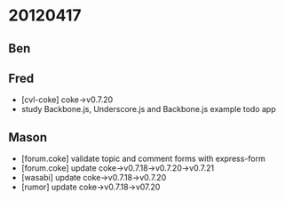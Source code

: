 # 20120417

## Ben



## Fred
- [cvl-coke] coke->v0.7.20
- study Backbone.js, Underscore.js and Backbone.js example todo app



## Mason
- [forum.coke] validate topic and comment forms with express-form
- [forum.coke] update coke->v0.7.18->v0.7.20->v0.7.21
- [wasabi] update coke->v0.7.18->v0.7.20
- [rumor] update coke->v0.7.18->v07.20